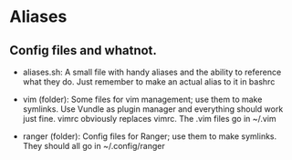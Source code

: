 # Aliases

## Config files and whatnot.

* aliases.sh:
A small file with handy aliases and the ability to reference what they do.
Just remember to make an actual alias to it in bashrc

* vim (folder):
Some files for vim management; use them to make symlinks.
Use Vundle as plugin manager and everything should work just fine.
vimrc obviously replaces vimrc. The .vim files go in ~/.vim

* ranger (folder):
Config files for Ranger; use them to make symlinks.
They should all go in ~/.config/ranger



